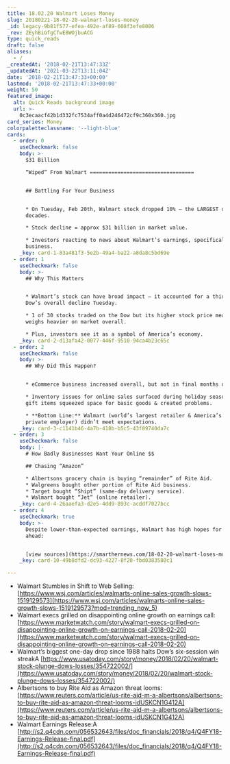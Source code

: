 ```yaml
---
title: 18.02.20 Walmart Loses Money
slug: 20180221-18-02-20-walmart-loses-money
_id: legacy-9b81f577-efea-492e-af89-608f3efe8086
_rev: ZEyhBiGfgCfwE8WOjbuACG
type: quick_reads
draft: false
aliases:
  - /
_createdAt: '2018-02-21T13:47:33Z'
_updatedAt: '2021-03-22T13:11:04Z'
date: '2018-02-21T13:47:33+00:00'
lastmod: '2018-02-21T13:47:33+00:00'
weight: 50
featured_image:
  alt: Quick Reads background image
  url: >-
    0c3ecaacf42b1d332fc7534aff0a4d246472cf9c360x360.jpg
card_series: Money
colorpaletteclassname: '--light-blue'
cards:
  - order: 0
    useCheckmark: false
    body: >-
      $31 Billion  

      “Wiped” From Walmart ==================================


      ## Battling For Your Business


      * On Tuesday, Feb 20th, Walmart stock dropped 10% – the LARGEST drop in
      decades.

      * Stock decline = approx $31 billion in market value.

      * Investors reacting to news about Walmart’s earnings, specifically online
      business.
    _key: card-1-83a481f3-5e2b-49a4-ba22-a8da8c5bd69e
  - order: 1
    useCheckmark: false
    body: >-
      ## Why This Matters


      * Walmart’s stock can have broad impact – it accounted for a third of the
      Dow’s overall decline Tuesday.

      * 1 of 30 stocks traded on the Dow but its higher stock price means it
      weighs heavier on market overall.

      * Plus, investors see it as a symbol of America’s economy.
    _key: card-2-d13afa42-0077-446f-9510-94ca4b23c65c
  - order: 2
    useCheckmark: false
    body: >-
      ## Why Did This Happen?


      * eCommerce business increased overall, but not in final months of 2017.

      * Inventory issues for online sales surfaced during holiday season, i.e.
      gift items squeezed space for basic goods & created problems.

      * **Bottom Line:** Walmart (world’s largest retailer & America’s largest
      private employer) didn’t meet expectations.
    _key: card-3-c1141b46-4a7b-418b-b5c5-43f09740da7c
  - order: 3
    useCheckmark: false
    body: |-
      # How Badly Businesses Want Your Online $$

      ## Chasing “Amazon”

      * Albertsons grocery chain is buying “remainder” of Rite Aid.
      * Walgreens bought other portion of Rite Aid business.
      * Target bought “Shipt” (same-day delivery service).
      * Walmart bought “Jet” (online retailer).
    _key: card-4-26aaefa3-d2e5-4dd9-893c-acddf7027bcc
  - order: 4
    useCheckmark: true
    body: >-
      Despite lower-than-expected earnings, Walmart has high hopes for year
      ahead:


      [view sources](https://smarthernews.com/18-02-20-walmart-loses-money/)
    _key: card-10-49b8dfd2-dc93-4227-8f20-fbd0383580c1

---
```

* Walmart Stumbles in Shift to Web Selling: [https://www.wsj.com/articles/walmarts-online-sales-growth-slows-1519129573](https://www.wsj.com/articles/walmarts-online-sales-growth-slows-1519129573?mod=trending_now_5)
* Walmart execs grilled on disappointing online growth on earnings call: [https://www.marketwatch.com/story/walmart-execs-grilled-on-disappointing-online-growth-on-earnings-call-2018-02-20](https://www.marketwatch.com/story/walmart-execs-grilled-on-disappointing-online-growth-on-earnings-call-2018-02-20)
* Walmart’s biggest one-day drop since 1988 halts Dow’s six-session win streakA [https://www.usatoday.com/story/money/2018/02/20/walmart-stock-plunge-dows-losses/354722002/](https://www.usatoday.com/story/money/2018/02/20/walmart-stock-plunge-dows-losses/354722002/)
* Albertsons to buy Rite Aid as Amazon threat looms: [https://www.reuters.com/article/us-rite-aid-m-a-albertsons/albertsons-to-buy-rite-aid-as-amazon-threat-looms-idUSKCN1G412A](https://www.reuters.com/article/us-rite-aid-m-a-albertsons/albertsons-to-buy-rite-aid-as-amazon-threat-looms-idUSKCN1G412A)
* Walmart Earnings Release:A [http://s2.q4cdn.com/056532643/files/doc_financials/2018/q4/Q4FY18-Earnings-Release-final.pdf](http://s2.q4cdn.com/056532643/files/doc_financials/2018/q4/Q4FY18-Earnings-Release-final.pdf)